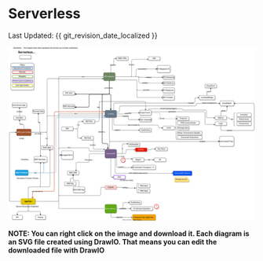 # Serverless   
Last Updated: {{ git_revision_date_localized }}

![](../images/aws-serverless-subject-area.drawio..svg)

__NOTE: You can right click on the image and download it. Each diagram is an SVG file created using DrawIO. That means you can edit the downloaded file with DrawIO__
